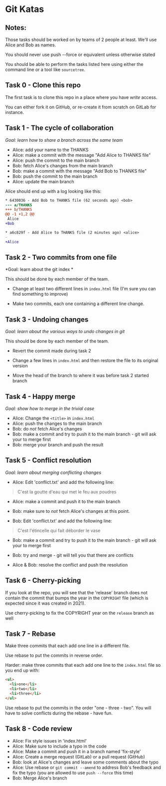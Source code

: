 # Git Katas

## Notes:

Those tasks should be worked on by teams of 2 people at least.  We'll use Alice and Bob as names.

You should never use push --force or equivalent unless otherwise stated

You should be able to perform the tasks listed here using either the
command line or a tool like `sourcetree`.

## Task 0 - Clone this repo

The first task is to clone this repo in a place where you have *write* access.

You can either fork it on GitHub, or re-create it from scratch on GitLab for instance.

## Task 1 - The cycle of collaboration

*Goal: learn how to share a branch across the same team*

* Alice: add your name to the THANKS
* Alice: make a commit with the message "Add Alice to THANKS file"
* Alice: push the commit to the main branch
* Bob: fetch Alice's changes from the main branch
* Bob: make a commit with the message "Add Bob to THANKS file"
* Bob: push the commit to the main branch
* Alice: update the main branch

Alice should end up with a log looking like this:

```diff
* 6430036 - Add Bob to THANKS file (62 seconds ago) <bob>
--- a/THANKS
+++ b/THANKS
@@ -1 +1,2 @@
 Alice
+Bob

* a6c829f - Add Alice to THANKS file (2 minutes ago) <alice>
-
+Alice
```

## Task 2 - Two commits from one file

*Goal: learn about the git index *

This should be done by each member of the team.

* Change at least two different lines in `index.html` file (I'm sure you can find something to improve)

* Make two commits, each one containing a different line change.

## Task 3 - Undoing changes

*Goal: learn about the various ways to undo changes in git*

This should be done by each member of the team.

* Revert the commit made during task 2

* Change a few lines in `index.html` and then restore the file to its original version

* Move the head of the branch to where it was before task 2 started branch

## Task 4 - Happy merge

*Goal: show how to merge in the trivial case*

* Alice: Change the `<title>` in `index.html`
* Alice: push the changes to the main branch
* Bob: do *not* fetch Alice's changes
* Bob: make a commit and try to push it to the main branch - git will ask
  your to merge first
* Bob: merge your branch and push the result

## Task 5 - Conflict resolution

*Goal: learn about merging conflicting changes*

* Alice: Edit 'conflict.txt' and add the following line:

> C'est la goutte d'eau qui met le feu aux poudres

* Alice: make a commit and push it to the main branch

* Bob: make sure to *not* fetch Alice's changes at this point.

* Bob: Edit 'conflict.txt' and add the following line:

> C'est l'étincelle qui fait déborder le vase

* Bob: make a commit and try to push it to the main branch - git will ask
  your to merge first

* Bob: try and merge - git will tell you that there are conflicts

* Alice & Bob: resolve the conflict and push the resolution

## Task 6 - Cherry-picking

If you look at the repo, you will see that the 'release' branch does not contain
the commit that bumps the year in the `COPYRIGHT` file (which is expected since it was
created in 2021).

Use cherry-picking to fix the COPYRIGHT year on the `release` branch as well

## Task 7 - Rebase

Make three commits that each add one line in a different file.

Use rebase to put the commits in reverse order.

Harder: make three commits that each add one line to the `index.html` file so you end up with:

```html
<ul>
  <li>one</li>
  <li>two</li>
  <li>three</li>
</ul>
```

Use rebase to put the commits in the order "one - three - two". You will
have to solve conflicts during the rebase - have fun.

## Task 8 - Code review

* Alice: Fix style issues in 'index.html'
* Alice: Make sure to include a typo in the code
* Alice: Make a commit and push it in a branch named 'fix-style'
* Alice: Create a merge request (GitLab) or a pull request (GitHub)
* Bob: look at Alice's changes and leave some comments about the typo
* Alice: Use rebase or `git commit --amend` to address Bob's feedback and fix
  the typo (you are allowed to use `push --force` this time)
* Bob: Merge Alice's branch
